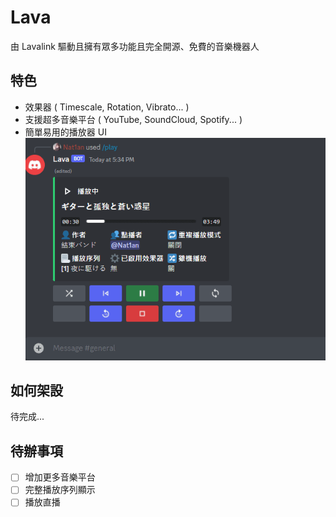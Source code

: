 # Lava
由 Lavalink 驅動且擁有眾多功能且完全開源、免費的音樂機器人

## 特色
* 效果器 ( Timescale, Rotation, Vibrato... )
* 支援超多音樂平台 ( YouTube, SoundCloud, Spotify... )
* 簡單易用的播放器 UI <br>
![播放器 UI](/img/player.gif)

## 如何架設
待完成...

## 待辦事項
* [ ] 增加更多音樂平台
* [ ] 完整播放序列顯示
* [ ] 播放直播